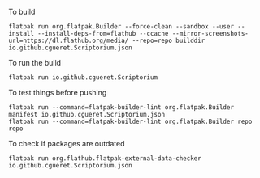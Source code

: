 To build

```
flatpak run org.flatpak.Builder --force-clean --sandbox --user --install --install-deps-from=flathub --ccache --mirror-screenshots-url=https://dl.flathub.org/media/ --repo=repo builddir io.github.cgueret.Scriptorium.json
```

To run the build

```
flatpak run io.github.cgueret.Scriptorium
```

To test things before pushing

```
flatpak run --command=flatpak-builder-lint org.flatpak.Builder manifest io.github.cgueret.Scriptorium.json
flatpak run --command=flatpak-builder-lint org.flatpak.Builder repo repo
```

To check if packages are outdated
```
flatpak run org.flathub.flatpak-external-data-checker io.github.cgueret.Scriptorium.json
```

